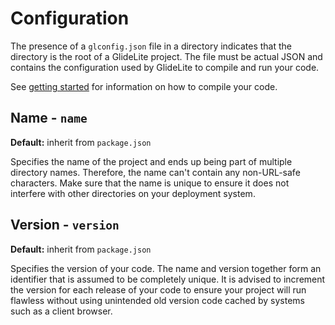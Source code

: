 
# Configuration

The presence of a `glconfig.json` file in a directory indicates that the directory is the root of a GlideLite project. The file must be actual JSON and contains the configuration used by GlideLite to compile and run your code.

See [getting started](https://github.com/sanderveldhuis/glidelite/blob/main/doc/getting-started.md) for information on how to compile your code.

## Name - `name`

 **Default:** inherit from `package.json`

Specifies the name of the project and ends up being part of multiple directory names. Therefore, the name can't contain any non-URL-safe characters. Make sure that the name is unique to ensure it does not interfere with other directories on your deployment system.

## Version - `version`

 **Default:** inherit from `package.json`

Specifies the version of your code. The name and version together form an identifier that is assumed to be completely unique. It is advised to increment the version for each release of your code to ensure your project will run flawless without using unintended old version code cached by systems such as a client browser.
